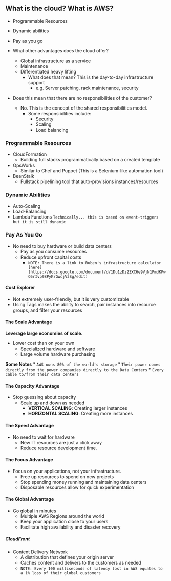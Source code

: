 ## What is the cloud? What is AWS?
* Programmable Resources
* Dynamic abilities
* Pay as you go

* What other advantages does the cloud offer?
    * Global infrastructure as a service
    * Maintenance
    * Differentiated heavy lifting
        * What does that mean? This is the day-to-day infrastructure support
            * e.g. Server patching, rack maintenance, security

* Does this mean that there are no responsibilities of the customer?
    * No. This is the concept of the shared responsibilities model. 
        * Some responsibilities include:
            * Security
            * Scaling
            * Load balancing 

### Programmable Resources
* CloudFormation
    * Building full stacks programmatically based on a created template
* OpsWorks
    * Similar to Chef and Puppet (This is a Selenium-like automation tool)
* BeanStalk
    * Fullstack pipelining tool that auto-provisions instances/resources 

### Dynamic Abilities
* Auto-Scaling
* Load-Balancing
* Lambda Functions `Technically... this is based on event-triggers but it is still dynamic`

### Pay As You Go

* No need to buy hardware or build data centers
    * Pay as you consume resources
    * Reduce upfront capital costs
        * `NOTE: There is a link to Ruben's infrastructure calculator [here](https://docs.google.com/document/d/1Du1zDz2ZXC6e9VjN1PmdKFwQ5rIvp9BPyKrGwcjV3Sg/edit)`

#### Cost Explorer
*  Not extremely user-friendly, but it is very customizable  
*  Using Tags makes the ability to search, pair instances into resource groups, and filter your resources

#### The Scale Advantage
__Leverage large economies of scale.__
* Lower cost than on your own
    * Specialized hardware and software
    * Large volume hardware purchasing

__Some Notes__
    * `AWS owns 80% of the world's storage`
    * `Their power comes directly from the power companies directly to the Data Centers`
    * `Every cable to/from their data centers`

#### The Capacity Advantage
* Stop guessing about capacity
    * Scale up and down as needed
        * __VERTICAL SCALING__: Creating larger instances
        * __HORIZONTAL SCALING__: Creating more instances 

#### The Speed Advantage
* No need to wait for hardware
    * New IT resources are just a click away
    * Reduce resource development time.

#### The Focus Advantage
* Focus on your applications, not your infrastructure.
    * Free up resources to spend on new projects
    * Stop spending money running and maintaining data centers
    * Disposable resources allow for quick experimentation

#### The Global Advantage 
* Go global in minutes
    * Multiple AWS Regions around the world
    * Keep your application close to your users
    * Facilitate high availability and disaster recovery

##### CloudFront
* Content Delivery Network
    * A distribution that defines your origin server
    * Caches content and delivers to the customers as needed
    * `NOTE: Every 100 milliseconds of latency lost in AWS equates to a 1% loss of their global customers`